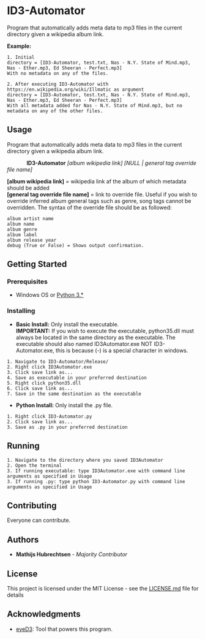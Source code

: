 # ID3-Automator
Program that automatically adds meta data to mp3 files in the current directory given a wikipedia album link.

**Example:**
```
1. Initial
directory = [ID3-Automator, test.txt, Nas - N.Y. State of Mind.mp3, Nas - Ether.mp3, Ed Sheeran - Perfect.mp3]
With no metadata on any of the files.

2. After executing ID3-Automator with https://en.wikipedia.org/wiki/Illmatic as argument
directory = [ID3-Automator, test.txt, Nas - N.Y. State of Mind.mp3, Nas - Ether.mp3, Ed Sheeran - Perfect.mp3]
With all metadata added for Nas - N.Y. State of Mind.mp3, but no metadata on any of the other files.
```          

## Usage
Program that automatically adds meta data to mp3 files in the current directory given a wikipedia album link.

&nbsp;&nbsp;&nbsp;&nbsp;&nbsp;&nbsp;&nbsp;&nbsp;&nbsp;&nbsp;&nbsp;&nbsp;
**ID3-Automator** *[album wikipedia link] [NULL | general tag override file name]*

**[album wikipedia link]** = wikipedia link af the album of which metadata should be added
<br/>**[general tag override file name]** = link to override file. Useful if you wish to override inferred album general tags such as genre, song tags cannot be overridden. The syntax of the override file should be as followed:
```
album artist name
album name
album genre
album label
album release year
debug (True or False) = Shows output confirmation.
```


## Getting Started

### Prerequisites

* Windows OS or [Python 3.*](https://www.python.org/download/releases/3.0/)

### Installing

* **Basic Install:** Only install the executable.
  <br/>**IMPORTANT:** If you wish to execute the executable, python35.dll must always be located in the same directory as the executable. The executable should also named ID3Automator.exe NOT ID3-Automator.exe, this is because (-) is a special character in windows.

```
1. Navigate to ID3-Automator/Release/
2. Right click ID3Automator.exe
3. Click save link as...
4. Save as executable in your preferred destination
5. Right click python35.dll
6. Click save link as...
7. Save in the same destination as the executable
```

* **Python Install:** Only install the .py file.

```
1. Right click ID3-Automator.py
2. Click save link as...
3. Save as .py in your preferred destination
```

## Running

```
1. Navigate to the directory where you saved ID3Automator
2. Open the terminal
3. If running executable: type ID3Automator.exe with command line arguments as specified in Usage
3. If running .py: type python ID3-Automator.py with command line arguments as specified in Usage
```


## Contributing

Everyone can contribute.


## Authors

* **Mathijs Hubrechtsen** - *Majority Contributor*


## License

This project is licensed under the MIT License - see the [LICENSE.md](LICENSE.md) file for details


## Acknowledgments

* [eyeD3](https://eyed3.readthedocs.io/en/latest/): Tool that powers this program.
